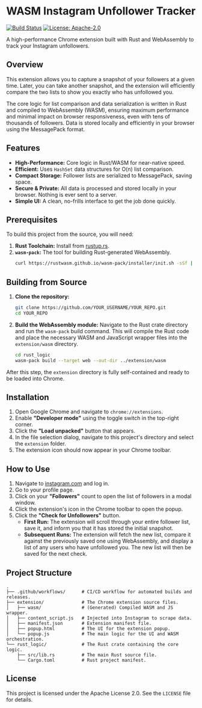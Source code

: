 <!--
/* Copyright (C) 2025 Pedro Henrique / phkaiser13
* File: README.md
* Description: Main documentation for the WASM Instagram Unfollower Tracker project.
* It provides an overview, feature list, and detailed instructions for building,
* installing, and using the extension.
* SPDX-License-Identifier: Apache-2.0 */
-->

# WASM Instagram Unfollower Tracker

[![Build Status](https://github.com/YOUR_USERNAME/YOUR_REPO/actions/workflows/build-release.yml/badge.svg)](https://github.com/YOUR_USERNAME/YOUR_REPO/actions/workflows/build-release.yml)
[![License: Apache-2.0](https://img.shields.io/badge/License-Apache%202.0-blue.svg)](https://opensource.org/licenses/Apache-2.0)

A high-performance Chrome extension built with Rust and WebAssembly to track your Instagram unfollowers.

## Overview

This extension allows you to capture a snapshot of your followers at a given time. Later, you can take another snapshot, and the extension will efficiently compare the two lists to show you exactly who has unfollowed you.

The core logic for list comparison and data serialization is written in Rust and compiled to WebAssembly (WASM), ensuring maximum performance and minimal impact on browser responsiveness, even with tens of thousands of followers. Data is stored locally and efficiently in your browser using the MessagePack format.

## Features

-   **High-Performance:** Core logic in Rust/WASM for near-native speed.
-   **Efficient:** Uses `HashSet` data structures for O(n) list comparison.
-   **Compact Storage:** Follower lists are serialized to MessagePack, saving space.
-   **Secure & Private:** All data is processed and stored locally in your browser. Nothing is ever sent to a server.
-   **Simple UI:** A clean, no-frills interface to get the job done quickly.

## Prerequisites

To build this project from the source, you will need:

1.  **Rust Toolchain:** Install from [rustup.rs](https://rustup.rs/).
2.  **`wasm-pack`:** The tool for building Rust-generated WebAssembly.
    ```bash
    curl https://rustwasm.github.io/wasm-pack/installer/init.sh -sSf | sh
    ```

## Building from Source

1.  **Clone the repository:**
    ```bash
    git clone https://github.com/YOUR_USERNAME/YOUR_REPO.git
    cd YOUR_REPO
    ```

2.  **Build the WebAssembly module:**
    Navigate to the Rust crate directory and run the `wasm-pack` build command. This will compile the Rust code and place the necessary WASM and JavaScript wrapper files into the `extension/wasm` directory.
    ```bash
    cd rust_logic
    wasm-pack build --target web --out-dir ../extension/wasm
    ```

After this step, the `extension` directory is fully self-contained and ready to be loaded into Chrome.

## Installation

1.  Open Google Chrome and navigate to `chrome://extensions`.
2.  Enable **"Developer mode"** using the toggle switch in the top-right corner.
3.  Click the **"Load unpacked"** button that appears.
4.  In the file selection dialog, navigate to this project's directory and select the `extension` folder.
5.  The extension icon should now appear in your Chrome toolbar.

## How to Use

1.  Navigate to [instagram.com](https://www.instagram.com/) and log in.
2.  Go to your profile page.
3.  Click on your **"Followers"** count to open the list of followers in a modal window.
4.  Click the extension's icon in the Chrome toolbar to open the popup.
5.  Click the **"Check for Unfollowers"** button.
    -   **First Run:** The extension will scroll through your entire follower list, save it, and inform you that it has stored the initial snapshot.
    -   **Subsequent Runs:** The extension will fetch the new list, compare it against the previously saved one using WebAssembly, and display a list of any users who have unfollowed you. The new list will then be saved for the next check.

## Project Structure

```
.
├── .github/workflows/      # CI/CD workflow for automated builds and releases.
├── extension/              # The Chrome extension source files.
│   ├── wasm/               # (Generated) Compiled WASM and JS wrapper.
│   ├── content_script.js   # Injected into Instagram to scrape data.
│   ├── manifest.json       # Extension manifest file.
│   ├── popup.html          # The UI for the extension popup.
│   └── popup.js            # The main logic for the UI and WASM orchestration.
└── rust_logic/             # The Rust crate containing the core logic.
    ├── src/lib.rs          # The main Rust source file.
    └── Cargo.toml          # Rust project manifest.
```

## License

This project is licensed under the Apache License 2.0. See the `LICENSE` file for details.